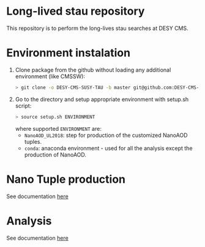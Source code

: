 # Long-lived stau repository

This repository is to perform the long-lives stau searches at DESY CMS.

# Environment instalation
1. Clone package from the github without loading any additional environment (like CMSSW):
   ```sh
   > git clone -o DESY-CMS-SUSY-TAU -b master git@github.com:DESY-CMS-SUSY-TAU/LLStaus_Run2.git
   ```
2. Go to the directory and setup appropriate environment with setup.sh script:
   ```sh
   > source setup.sh ENVIRONMENT
   ```
   where supported `ENVIRONMENT` are:
   - `NanoAOD_UL2018`: step for production of the customized NanoAOD tuples. 
   - `conda`: anaconda environment - used for all the analysis except the production of NanoAOD.

# Nano Tuple production
See documentation [here](Analysis/README.md)

# Analysis
See documentation [here](Producttion/README.md)